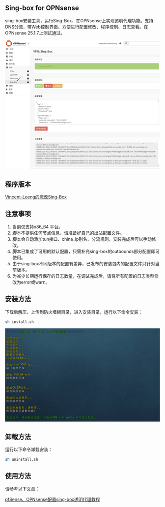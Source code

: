 ## Sing-box for OPNsense
sing-box安装工具，运行Sing-Box、在OPNsense上实现透明代理功能。支持DNS分流，带Web控制界面，方便进行配置修改、程序控制、日志查看。在OPNsense 25.1.7上测试通过。

![](images/proxy.png)

## 程序版本
[Vincent-Loeng的魔改Sing-Box](https://github.com/Vincent-Loeng/sing-box) 

## 注意事项
1. 当前仅支持x86_64 平台。
2. 脚本不提供任何节点信息，请准备好自己的出站配置文件。
3. 脚本会自动添加tun接口、china_ip别名、分流规则，安装完成后可以手动修改。
4. 脚本已集成了可用的默认配置，只需补充sing-box的outbounds部分配置即可使用。
5. 由于sing-box不同版本的配置有差异，已发布的安装包内的配置文件只针对当前版本。
6. 为减少长期运行保存的日志数量，在调试完成后，请将所有配置的日志类型修改为error或warn。

## 安装方法
下载后解压，上传到防火墙根目录，进入安装目录，运行以下命令安装：

```bash
sh install.sh
```
![](images/install.png)

## 卸载方法
运行以下命令卸载安装：

```bash
sh uninstall.sh
```
## 使用方法
请参考以下文章：

[pfSense、OPNsense配置sing-box透明代理教程](https://pfchina.org/?p=12933)
